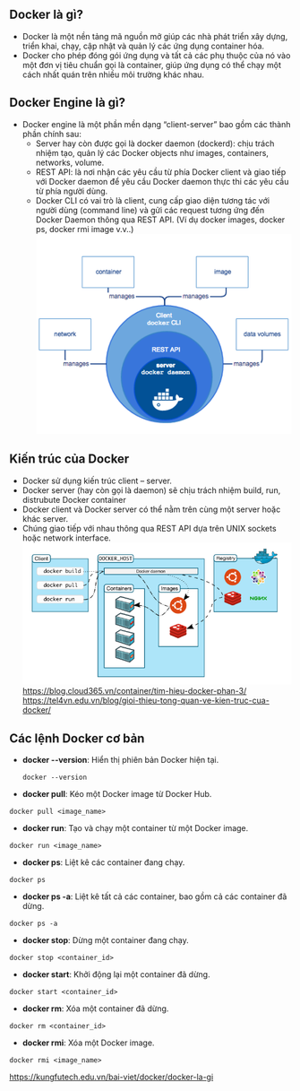 ## Docker là gì?

- Docker là một nền tảng mã nguồn mở giúp các nhà phát triển xây dựng, triển khai, chạy, cập nhật và quản lý các ứng dụng container hóa.
- Docker cho phép đóng gói ứng dụng và tất cả các phụ thuộc của nó vào một đơn vị tiêu chuẩn gọi là container, giúp ứng dụng có thể chạy một cách nhất quán trên nhiều môi trường khác nhau.

## Docker Engine là gì?

- Docker engine là một phần mền dạng “client-server” bao gồm các thành phần chính sau:
  - Server hay còn được gọi là docker daemon (dockerd): chịu trách nhiệm tạo, quản lý các Docker objects như images, containers, networks, volume.
  - REST API: là nơi nhận các yêu cầu từ phía Docker client và giao tiếp với Docker daemon để yêu cầu Docker daemon thực thi các yêu cầu từ phía người dùng.
  - Docker CLI có vai trò là client, cung cấp giao diện tương tác với người dùng (command line) và gửi các request tương ứng đến Docker Daemon thông qua REST API. (Ví dụ docker images, docker ps, docker rmi image v.v..)
    ![alt text](image.png)

## Kiến trúc của Docker

- Docker sử dụng kiến trúc client – server.
- Docker server (hay còn gọi là daemon) sẽ chịu trách nhiệm build, run, distrubute Docker container
- Docker client và Docker server có thể nằm trên cùng một server hoặc khác server.
- Chúng giao tiếp với nhau thông qua REST API dựa trên UNIX sockets hoặc network interface.
  ![alt text](image-1.png)
  https://blog.cloud365.vn/container/tim-hieu-docker-phan-3/
  https://tel4vn.edu.vn/blog/gioi-thieu-tong-quan-ve-kien-truc-cua-docker/

## Các lệnh Docker cơ bản

- **docker --version**: Hiển thị phiên bản Docker hiện tại.

  ```
  docker --version
  ```

- **docker pull**: Kéo một Docker image từ Docker Hub.

```
docker pull <image_name>
```

- **docker run**: Tạo và chạy một container từ một Docker image.

```
docker run <image_name>
```

- **docker ps**: Liệt kê các container đang chạy.

```
docker ps
```

- **docker ps -a**: Liệt kê tất cả các container, bao gồm cả các container đã dừng.

```
docker ps -a
```

- **docker stop**: Dừng một container đang chạy.

```
docker stop <container_id>
```

- **docker start**: Khởi động lại một container đã dừng.

```
docker start <container_id>
```

- **docker rm**: Xóa một container đã dừng.

```
docker rm <container_id>
```

- **docker rmi**: Xóa một Docker image.

```
docker rmi <image_name>
```

https://kungfutech.edu.vn/bai-viet/docker/docker-la-gi
